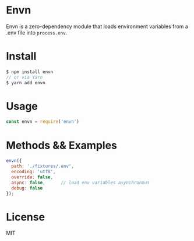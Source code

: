 # Envn
Envn is a zero-dependency module that loads environment variables from a .env file into `process.env`.

# Install
```js
$ npm install envn
// or via Yarn
$ yarn add envn
```

# Usage
```js
const envn = require('envn')
```

# Methods && Examples
```js
envn({
  path: './fixtures/.env',
  encoding: 'utf8',  
  override: false,
  async: false,      // load env variables asynchronous
  debug: false
});
```

# License
MIT
